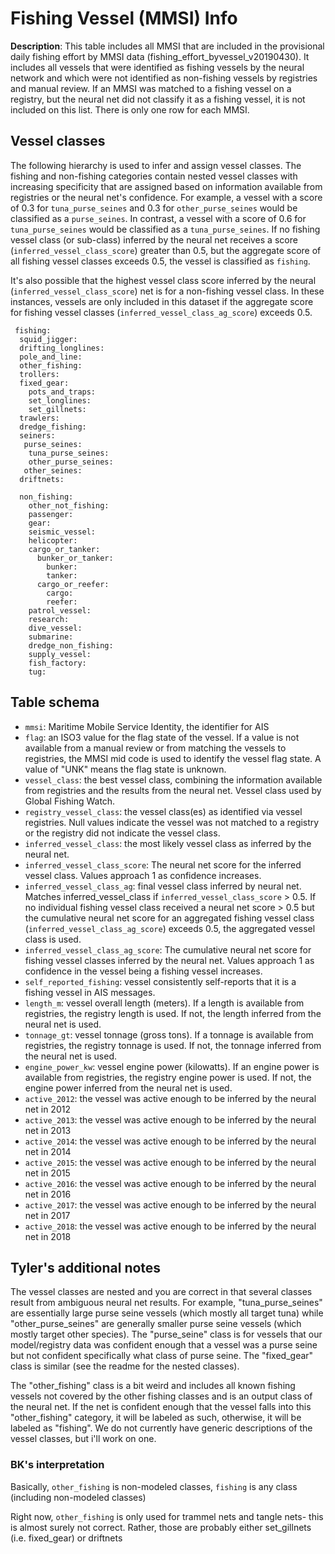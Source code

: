 # Fishing Vessel (MMSI) Info

**Description**: This table includes all MMSI that are included in the provisional daily fishing effort by MMSI data (fishing_effort_byvessel_v20190430). It includes all vessels that were identified as fishing vessels by the neural network and which were not identified as non-fishing vessels by registries and manual review. If an MMSI was matched to a fishing vessel on a registry, but the neural net did not classify it as a fishing vessel, it is not included on this list. There is only one row for each MMSI.

## Vessel classes

The following hierarchy is used to infer and assign vessel classes. The fishing and non-fishing categories contain nested vessel classes with increasing specificity that are assigned based on information available from registries or the neural net's confidence. For example, a vessel with a score of 0.3 for `tuna_purse_seines` and 0.3 for `other_purse_seines` would be classified as a `purse_seines`. In contrast, a vessel with a score of 0.6 for `tuna_purse_seines` would be classified as a `tuna_purse_seines`. If no fishing vessel class (or sub-class) inferred by the neural net receives a score (`inferred_vessel_class_score`) greater than 0.5, but the aggregate score of all fishing vessel classes exceeds 0.5, the vessel is classified as `fishing`.

It's also possible that the highest vessel class score inferred by the neural (`inferred_vessel_class_score`) net is for a non-fishing vessel class. In these instances, vessels are only included in this dataset if the aggregate score for fishing vessel classes (`inferred_vessel_class_ag_score`) exceeds 0.5.

```
 fishing:  
  squid_jigger:  
  drifting_longlines:  
  pole_and_line:  
  other_fishing:  
  trollers:  
  fixed_gear:  
    pots_and_traps:  
    set_longlines:  
    set_gillnets:  
  trawlers:  
  dredge_fishing:  
  seiners:  
   purse_seines:  
    tuna_purse_seines:  
    other_purse_seines:  
   other_seines:  
  driftnets:  

  non_fishing:  
    other_not_fishing:  
    passenger:  
    gear:  
    seismic_vessel:  
    helicopter:  
    cargo_or_tanker:  
      bunker_or_tanker:  
        bunker:  
        tanker:  
      cargo_or_reefer:  
        cargo:  
        reefer:  
    patrol_vessel:  
    research:  
    dive_vessel:  
    submarine:  
    dredge_non_fishing:  
    supply_vessel:  
    fish_factory:  
    tug:
  ```

## Table schema

- `mmsi`: Maritime Mobile Service Identity, the identifier for AIS  
- `flag`: an ISO3 value for the flag state of the vessel. If a value is not available from a manual review or from matching the vessels to registries, the MMSI mid code is used to identify the vessel flag state. A value of "UNK" means the flag state is unknown.  
- `vessel_class`: the best vessel class, combining the information available from registries and the results from the neural net. Vessel class used by Global Fishing Watch.  
- `registry_vessel_class`: the vessel class(es) as identified via vessel registries. Null values indicate the vessel was not matched to a registry or the registry did not indicate the vessel class.  
- `inferred_vessel_class`: the most likely vessel class as inferred by the neural net.  
- `inferred_vessel_class_score`: The neural net score for the inferred vessel class. Values approach 1 as confidence increases.  
- `inferred_vessel_class_ag`: final vessel class inferred by neural net. Matches inferred_vessel_class if `inferred_vessel_class_score` > 0.5. If no individual fishing vessel class received a neural net score > 0.5 but the cumulative neural net score for an aggregated fishing vessel class  (`inferred_vessel_class_ag_score`) exceeds 0.5, the aggregated vessel class is used.  
- `inferred_vessel_class_ag_score`: The cumulative neural net score for fishing vessel classes inferred by the neural net. Values approach 1 as confidence in the vessel being a fishing vessel increases.  
- `self_reported_fishing`: vessel consistently self-reports that it is a fishing vessel in AIS messages.  
- `length_m`: vessel overall length (meters). If a length is available from registries, the registry length is used. If not, the length inferred from the neural net is used.  
- `tonnage_gt`: vessel tonnage (gross tons). If a tonnage is available from registries, the registry tonnage is used. If not, the tonnage inferred from the neural net is used.  
- `engine_power_kw`: vessel engine power (kilowatts). If an engine power is available from registries, the registry engine power is used. If not, the engine power inferred from the neural net is used.  
- `active_2012`: the vessel was active enough to be inferred by the neural net in 2012  
- `active_2013`: the vessel was active enough to be inferred by the neural net in 2013    
- `active_2014`: the vessel was active enough to be inferred by the neural net in 2014      
- `active_2015`: the vessel was active enough to be inferred by the neural net in 2015     
- `active_2016`: the vessel was active enough to be inferred by the neural net in 2016      
- `active_2017`: the vessel was active enough to be inferred by the neural net in 2017      
- `active_2018`: the vessel was active enough to be inferred by the neural net in 2018    

## Tyler's additional notes

The vessel classes are nested and you are correct in that several classes result from ambiguous neural net results. For example, "tuna_purse_seines" are essentially large purse seine vessels (which mostly all target tuna) while "other_purse_seines" are generally smaller purse seine vessels (which mostly target other species). The "purse_seine" class is for vessels that our model/registry data was confident enough that a vessel was a purse seine but not confident specifically what class of purse seine. The "fixed_gear" class is similar (see the readme for the nested classes). 

The "other_fishing" class is a bit weird and includes all known fishing vessels not covered by the other fishing classes and is an output class of the neural net. If the net is confident enough that the vessel falls into this "other_fishing" category, it will be labeled as such, otherwise, it will be labeled as "fishing". We do not currently have generic descriptions of the vessel classes, but i'll work on one.

### BK's interpretation

Basically, `other_fishing` is non-modeled classes, `fishing` is any class (including non-modeled classes)

Right now, `other_fishing` is only used for trammel nets and tangle nets- this is almost surely not correct.  Rather, those are probably either set_gillnets (i.e. fixed_gear) or driftnets